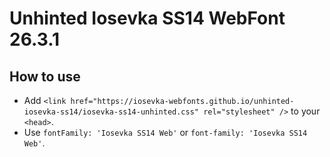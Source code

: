 # Unhinted Iosevka SS14 WebFont 26.3.1

## How to use

- Add `<link href="https://iosevka-webfonts.github.io/unhinted-iosevka-ss14/iosevka-ss14-unhinted.css" rel="stylesheet" />` to your `<head>`.
- Use `fontFamily: 'Iosevka SS14 Web'` or `font-family: 'Iosevka SS14 Web'`.
